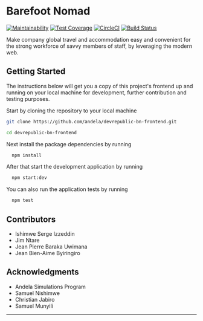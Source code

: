 # Barefoot Nomad

[![Maintainability](https://api.codeclimate.com/v1/badges/e49336392bf2cfbd9301/maintainability)](https://codeclimate.com/github/andela/devrepublic-bn-frontend/maintainability) [![Test Coverage](https://api.codeclimate.com/v1/badges/e49336392bf2cfbd9301/test_coverage)](https://codeclimate.com/github/andela/devrepublic-bn-frontend/test_coverage) [![CircleCI](https://circleci.com/gh/andela/devrepublic-bn-frontend.svg?style=svg)](https://circleci.com/gh/andela/devrepublic-bn-frontend) [![Build Status](https://travis-ci.org/andela/devrepublic-bn-frontend.svg?branch=develop)](https://travis-ci.org/andela/devrepublic-bn-frontend)

Make company global travel and accommodation easy and convenient for the strong workforce of savvy members of staff, by leveraging the modern web.
## Getting Started

The instructions below will get you a copy of this project's frontend up and running on your local machine for development, further contribution and testing purposes. 

Start by cloning the repository to your local machine
```bash
git clone https://github.com/andela/devrepublic-bn-frontend.git

cd devrepublic-bn-frontend
```
Next install the package dependencies by running

```bash
  npm install
```
After that start  the development application by running

```bash
  npm start:dev
```

You can also run the application tests by running

```bash
  npm test
```
## Contributors
- Ishimwe Serge Izzeddin
- Jim Ntare
- Jean Pierre Baraka Uwimana
- Jean Bien-Aime Byiringiro

## Acknowledgments

* Andela Simulations Program
* Samuel Nishimwe
* Christian Jabiro
* Samuel Munyili

---
